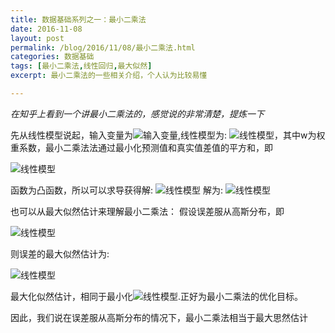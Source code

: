 ```yaml
---
title: 数据基础系列之一：最小二乘法
date: 2016-11-08
layout: post
permalink: /blog/2016/11/08/最小二乘法.html
categories: 数据基础
tags: [最小二乘法,线性回归,最大似然]
excerpt: 最小二乘法的一些相关介绍，个人认为比较易懂

---
```


*在知乎上看到一个讲最小二乘法的，感觉说的非常清楚，提炼一下*

先从线性模型说起，输入变量为![输入变量](http://ashan2012.github.io/images/zxec/1.png),线性模型为:
![线性模型](http://ashan2012.github.io/images/zxec/2.png)，其中w为权重系数，最小二乘法法通过最小化预测值和真实值差值的平方和，即

![线性模型](http://ashan2012.github.io/images/zxec/3.png)


函数为凸函数，所以可以求导获得解:
![线性模型](http://ashan2012.github.io/images/zxec/4.png)
解为:
![线性模型](http://ashan2012.github.io/images/zxec/5.png)

也可以从最大似然估计来理解最小二乘法：
假设误差服从高斯分布，即

![线性模型](http://ashan2012.github.io/images/zxec/6.png)

则误差的最大似然估计为:

![线性模型](http://ashan2012.github.io/images/zxec/6.png)

最大化似然估计，相同于最小化![线性模型](http://ashan2012.github.io/images/zxec/6.png).正好为最小二乘法的优化目标。

因此，我们说在误差服从高斯分布的情况下，最小二乘法相当于最大思然估计
